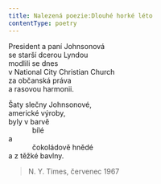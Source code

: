 ```yaml
---
title: Nalezená poezie:Dlouhé horké léto
contentType: poetry
---
```


<section>

President a paní Johnsonová  
se starší dcerou Lyndou  
modlili se dnes  
v National City Christian Church  
za občanská práva  
a rasovou harmonii.

</section>

<section>

Šaty slečny Johnsonové,  
americké výroby,  
byly v barvě  
            bílé  
a  
            čokoládově hnědé  
a z těžké bavlny.

</section>

<section>

> N. Y. Times, červenec 1967

</section>

